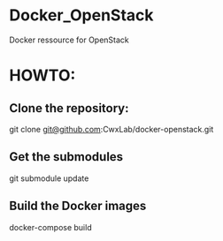 # Docker_OpenStack
Docker ressource for OpenStack

# HOWTO:
## Clone the repository:
git clone git@github.com:CwxLab/docker-openstack.git

## Get the submodules
git submodule update

## Build the Docker images
docker-compose build
